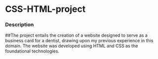 # CSS-HTML-project

### Description

##The project entails the creation of a website designed to serve as a business card for a dentist, drawing upon my previous experience in this domain. The website was developed using HTML and CSS as the foundational technologies.